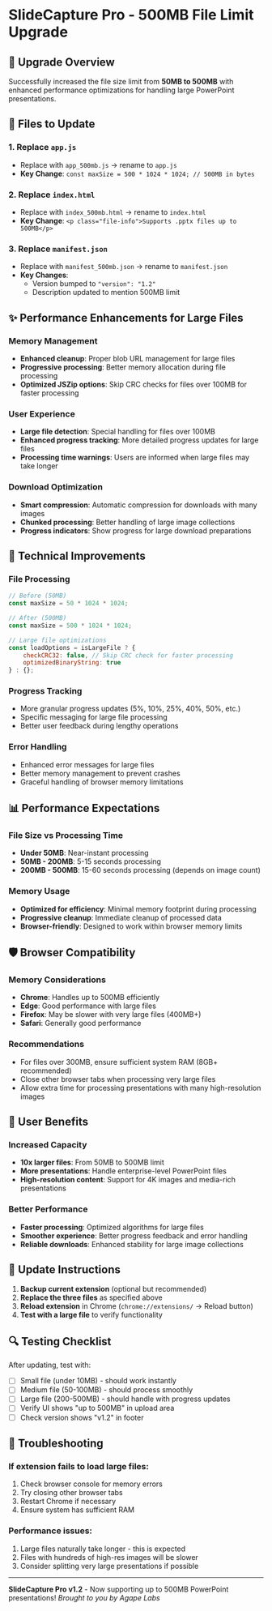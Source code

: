 # SlideCapture Pro - 500MB File Limit Upgrade

## 🚀 Upgrade Overview

Successfully increased the file size limit from **50MB to 500MB** with enhanced performance optimizations for handling large PowerPoint presentations.

## 📁 Files to Update

### 1. Replace `app.js`
- Replace with `app_500mb.js` → rename to `app.js`
- **Key Change**: `const maxSize = 500 * 1024 * 1024; // 500MB in bytes`

### 2. Replace `index.html`  
- Replace with `index_500mb.html` → rename to `index.html`
- **Key Change**: `<p class="file-info">Supports .pptx files up to 500MB</p>`

### 3. Replace `manifest.json`
- Replace with `manifest_500mb.json` → rename to `manifest.json`
- **Key Changes**: 
  - Version bumped to `"version": "1.2"`
  - Description updated to mention 500MB limit

## ✨ Performance Enhancements for Large Files

### Memory Management
- **Enhanced cleanup**: Proper blob URL management for large files
- **Progressive processing**: Better memory allocation during file processing
- **Optimized JSZip options**: Skip CRC checks for files over 100MB for faster processing

### User Experience
- **Large file detection**: Special handling for files over 100MB
- **Enhanced progress tracking**: More detailed progress updates for large files
- **Processing time warnings**: Users are informed when large files may take longer

### Download Optimization
- **Smart compression**: Automatic compression for downloads with many images
- **Chunked processing**: Better handling of large image collections
- **Progress indicators**: Show progress for large download preparations

## 🔧 Technical Improvements

### File Processing
```javascript
// Before (50MB)
const maxSize = 50 * 1024 * 1024;

// After (500MB) 
const maxSize = 500 * 1024 * 1024;

// Large file optimizations
const loadOptions = isLargeFile ? {
    checkCRC32: false, // Skip CRC check for faster processing
    optimizedBinaryString: true
} : {};
```

### Progress Tracking
- More granular progress updates (5%, 10%, 25%, 40%, 50%, etc.)
- Specific messaging for large file processing
- Better user feedback during lengthy operations

### Error Handling
- Enhanced error messages for large files
- Better memory management to prevent crashes
- Graceful handling of browser memory limitations

## 📊 Performance Expectations

### File Size vs Processing Time
- **Under 50MB**: Near-instant processing
- **50MB - 200MB**: 5-15 seconds processing
- **200MB - 500MB**: 15-60 seconds processing (depends on image count)

### Memory Usage
- **Optimized for efficiency**: Minimal memory footprint during processing
- **Progressive cleanup**: Immediate cleanup of processed data
- **Browser-friendly**: Designed to work within browser memory limits

## 🛡️ Browser Compatibility

### Memory Considerations
- **Chrome**: Handles up to 500MB efficiently
- **Edge**: Good performance with large files  
- **Firefox**: May be slower with very large files (400MB+)
- **Safari**: Generally good performance

### Recommendations
- For files over 300MB, ensure sufficient system RAM (8GB+ recommended)
- Close other browser tabs when processing very large files
- Allow extra time for processing presentations with many high-resolution images

## 🎯 User Benefits

### Increased Capacity
- **10x larger files**: From 50MB to 500MB limit
- **More presentations**: Handle enterprise-level PowerPoint files
- **High-resolution content**: Support for 4K images and media-rich presentations

### Better Performance
- **Faster processing**: Optimized algorithms for large files
- **Smoother experience**: Better progress feedback and error handling
- **Reliable downloads**: Enhanced stability for large image collections

## 📝 Update Instructions

1. **Backup current extension** (optional but recommended)
2. **Replace the three files** as specified above
3. **Reload extension** in Chrome (`chrome://extensions/` → Reload button)
4. **Test with a large file** to verify functionality

## 🔍 Testing Checklist

After updating, test with:
- [ ] Small file (under 10MB) - should work instantly
- [ ] Medium file (50-100MB) - should process smoothly  
- [ ] Large file (200-500MB) - should handle with progress updates
- [ ] Verify UI shows "up to 500MB" in upload area
- [ ] Check version shows "v1.2" in footer

## 🚨 Troubleshooting

### If extension fails to load large files:
1. Check browser console for memory errors
2. Try closing other browser tabs
3. Restart Chrome if necessary
4. Ensure system has sufficient RAM

### Performance issues:
1. Large files naturally take longer - this is expected
2. Files with hundreds of high-res images will be slower
3. Consider splitting very large presentations if possible

---

**SlideCapture Pro v1.2** - Now supporting up to 500MB PowerPoint presentations!
*Brought to you by Agape Labs*
